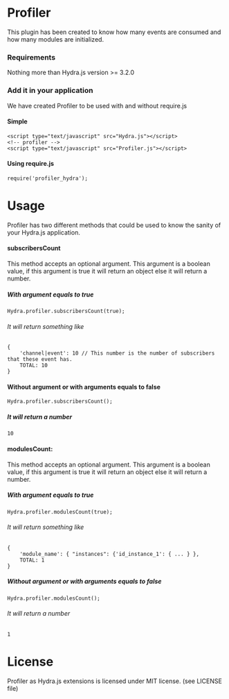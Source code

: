 # Profiler
This plugin has been created to know how many events are consumed and how many modules are initialized.

### Requirements
Nothing more than Hydra.js version >= 3.2.0

### Add it in your application
We have created Profiler to be used with and without require.js
#### Simple
	<script type="text/javascript" src="Hydra.js"></script>
	<!-- profiler -->
	<script type="text/javascript" src="Profiler.js"></script>
#### Using require.js
	require('profiler_hydra');
# Usage
Profiler has two different methods that could be used to know the sanity of your Hydra.js application.

#### subscribersCount
This method accepts an optional argument. This argument is a boolean value, if this argument is true it will return an object else it will return a number.
##### With argument equals to true
	Hydra.profiler.subscribersCount(true);
###### It will return something like
	{
		'channel|event': 10 // This number is the number of subscribers that these event has.
		TOTAL: 10
	}
#### Without argument or with arguments equals to false
	Hydra.profiler.subscribersCount();
##### It will return a number
	10

#### modulesCount:
This method accepts an optional argument. This argument is a boolean value, if this argument is true it will return an object else it will return a number.
##### With argument equals to true
	Hydra.profiler.modulesCount(true);
###### It will return something like
	{
		'module_name': { "instances": {'id_instance_1': { ... } },
		TOTAL: 1
	}
##### Without argument or with arguments equals to false
	Hydra.profiler.modulesCount();
###### It will return a number
	1
# License
Profiler as Hydra.js extensions is licensed under MIT license. (see LICENSE file)